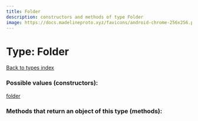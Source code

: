 ```yaml
---
title: Folder
description: constructors and methods of type Folder
image: https://docs.madelineproto.xyz/favicons/android-chrome-256x256.png
---
```

# Type: Folder  
[Back to types index](index.md)



### Possible values (constructors):

[folder](../constructors/folder.md)  



### Methods that return an object of this type (methods):



